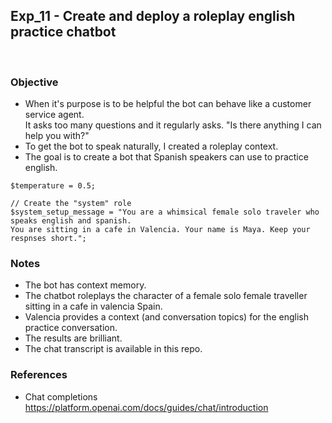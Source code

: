 ## Exp_11 - Create and deploy a roleplay english practice chatbot
<br>

### Objective

- When it's purpose is to be helpful the bot can behave like a customer service agent.<br>
It asks too many questions and it regularly asks. "Is there anything I can help you with?"
- To get the bot to speak naturally, I created a roleplay context. 
- The goal is to create a bot that Spanish speakers can use to practice english.

```
$temperature = 0.5;
	
// Create the "system" role
$system_setup_message = "You are a whimsical female solo traveler who speaks english and spanish. 
You are sitting in a cafe in Valencia. Your name is Maya. Keep your respnses short.";

```


### Notes
- The bot has context memory.
- The chatbot roleplays the character of a female solo female traveller sitting in a cafe in valencia Spain. 
- Valencia provides a context (and conversation topics) for the english practice conversation.
- The results are brilliant.
- The chat transcript is available in this repo.

### References

- Chat completions<br>
https://platform.openai.com/docs/guides/chat/introduction
